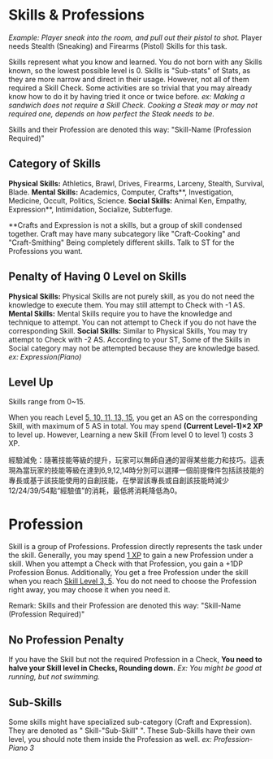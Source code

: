 # Skills & Professions

*Example: Player sneak into the room, and pull out their pistol to shot.*
Player needs Stealth (Sneaking) and Firearms (Pistol) Skills for this task.

Skills represent what you know and learned. You do not born with any Skills known, so the lowest possible level is 0. Skills is "Sub-stats" of Stats, as they are more narrow and direct in their usage. However, not all of them required a Skill Check. Some activities are so trivial that you may already know how to do it by having tried it once or twice before.
*ex: Making a sandwich does not require a Skill Check. Cooking a Steak may or may not required one, depends on how perfect the Steak needs to be.*



Skills and their Profession are denoted this way:
"Skill-Name (Profession Required)"

## Category of Skills
**Physical Skills:** Athletics, Brawl, Drives, Firearms, Larceny, Stealth, Survival, Blade.
**Mental Skills:** Academics, Computer, Crafts**, Investigation, Medicine, Occult, Politics, Science.
**Social Skills:** Animal Ken, Empathy, Expression**, Intimidation, Socialize, Subterfuge.

**Crafts and Expression is not a skills, but a group of skill condensed together. Craft may have many subcategory like "Craft-Cooking" and "Craft-Smithing" Being completely different skills. Talk to ST for the Professions you want.

## Penalty of Having 0 Level on Skills
**Physical Skills:** Physical Skills are not purely skill, as you do not need the knowledge to execute them. You may still attempt to Check with -1 AS.
**Mental Skills:** Mental Skills require you to have the knowledge and technique to attempt. You can not attempt to Check if you do not have the corresponding Skill.
**Social Skills:** Similar to Physical Skills, You may try attempt to Check with -2 AS. According to your ST, Some of the Skills in Social category may not be attempted because they are knowledge based.
*ex: Expression(Piano)*

## Level Up
Skills range from 0~15.

When you reach Level <u>5, 10, 11, 13, 15</u>, you get an AS on the corresponding Skill, with maximum of 5 AS in total. You may spend **(Current Level-1)×2 XP** to level up. However, Learning a new Skill (From level 0 to level 1) costs 3 XP.

經驗減免：隨著技能等級的提升，玩家可以無師自通的習得某些能力和技巧。這表現為當玩家的技能等級在達到6,9,12,14時分別可以選擇一個前提條件包括該技能的專長或基于該技能使用的自創技能，在學習該專長或自創該技能時減少12/24/39/54點“經驗值”的消耗，最低將消耗降低為0。

# Profession
Skill is a group of Professions. Profession directly represents the task under the skill.
Generally, you may spend <u>1 XP</u> to gain a new Profession under a skill. When you attempt a Check with that Profession, you gain a +1DP Profession Bonus.
Additionally, You get a free Profession under the skill when you reach <u>Skill Level 3, 5</u>. You do not need to choose the Profession right away, you may choose it when you need it. 

Remark: Skills and their Profession are denoted this way: "Skill-Name (Profession Required)"

## No Profession Penalty
If you have the Skill but not the required Profession in a Check, **You need to halve your Skill level in Checks, Rounding down.**
*Ex: You might be good at running, but not swimming.*

## Sub-Skills
Some skills might have specialized sub-category (Craft and Expression). They are denoted as " Skill-"Sub-Skill" ". These Sub-Skills have their own level, you should note them inside the Profession as well. 
*ex: Profession-Piano 3*